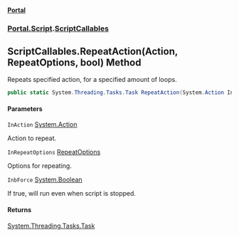 #### [Portal](index.md 'index')
### [Portal.Script](Portal.Script.md 'Portal.Script').[ScriptCallables](ScriptCallables.md 'Portal.Script.ScriptCallables')

## ScriptCallables.RepeatAction(Action, RepeatOptions, bool) Method

Repeats specified action, for a specified amount of loops.

```csharp
public static System.Threading.Tasks.Task RepeatAction(System.Action InAction, Portal.Detect.RepeatOptions InRepeatOptions, bool InbForce=false);
```
#### Parameters

<a name='Portal.Script.ScriptCallables.RepeatAction(System.Action,Portal.Detect.RepeatOptions,bool).InAction'></a>

`InAction` [System.Action](https://docs.microsoft.com/en-us/dotnet/api/System.Action 'System.Action')

Action to repeat.

<a name='Portal.Script.ScriptCallables.RepeatAction(System.Action,Portal.Detect.RepeatOptions,bool).InRepeatOptions'></a>

`InRepeatOptions` [RepeatOptions](RepeatOptions.md 'Portal.Detect.RepeatOptions')

Options for repeating.

<a name='Portal.Script.ScriptCallables.RepeatAction(System.Action,Portal.Detect.RepeatOptions,bool).InbForce'></a>

`InbForce` [System.Boolean](https://docs.microsoft.com/en-us/dotnet/api/System.Boolean 'System.Boolean')

If true, will run even when script is stopped.

#### Returns
[System.Threading.Tasks.Task](https://docs.microsoft.com/en-us/dotnet/api/System.Threading.Tasks.Task 'System.Threading.Tasks.Task')